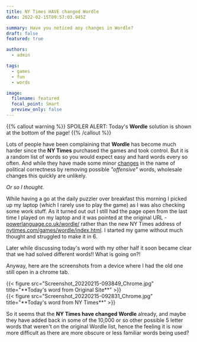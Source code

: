 ```yaml
---
title: NY Times HAVE changed Wordle
date: 2022-02-15T09:57:03.945Z

summary: Have you noticed any changes in Wordle?
draft: false
featured: true

authors:
  - admin

tags:
  - games
  - fun
  - words

image:
  filename: featured
  focal_point: Smart
  preview_only: false
---
```


{{% callout warning %}}
SPOILER ALERT: Today's **Wordle** solution is shown at the bottom of the page!
{{% /callout %}}

Lots of people have been complaining that **Wordle** has become much harder since the **NY Times** purchased the games and took control. 
But it is a random list of words so you would expect easy and hard words every so often. 
And while they have made some minor [changes](https://kotaku.com/wordle-archive-nyt-ban-offensive-guesses-streak-new-yor-1848525418) in the name of political correctness by removing possible *"offensive"* words, wholesale changes this quickly are unlikely.

*Or so I thought*.

While having a go at the daily puzzler over breakfast this morning I picked up my laptop (which I rarely use to play the game) as I was also checking some work stuff. 
As it turned out out I still had the page open from the last time I played on my laptop and it was pointed at the  original URL - [powerlanguage.co.uk/wordle/](powerlanguage.co.uk/wordle/) rather than the new NY Times address of [nytimes.com/games/wordle/index.html](nytimes.com/games/wordle/index.html). 
I started my game without much thought and struggled to make it in 6. 

Later while discussing today's word with my other half it soon became clear that we had solved different words!! What is going on?!

Anyway, here are the screenshots from a device where I had the old one still open in a chrome tab. 

<div class="row">
  <div class="column_2">
    {{< figure src="Screenshot_20220215-093849_Chrome.jpg" title="**Today's word from Original Site**" >}} 
  </div>
  <div class="column_2">
    {{< figure src="Screenshot_20220215-092831_Chrome.jpg" title="**Today's word from NY Times**" >}}
  </div>
</div>

So it seems that the **NY Times have changed Wordle** already, and maybe they have added back in some of the 10,000 or so other possible 5 letter words that weren't on the original Wordle list, hence the feeling it is now more difficult as there are more obscure or less familiar words being used?

